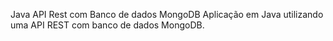 Java API Rest com Banco de dados MongoDB
Aplicação em Java utilizando uma API REST com banco de dados MongoDB.
